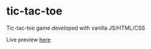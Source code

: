 # tic-tac-toe

Tic-tac-toe game developed with vanilla JS/HTML/CSS

Live preview <a href="https://htmlpreview.github.io/?https://github.com/TiredEyesOni/tic-tac-toe/blob/main/index.html">here</a>
